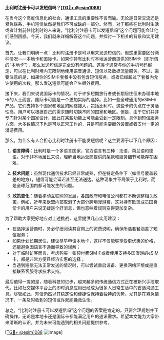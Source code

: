 **比利时注册卡可以发短信吗？[[TG💪+ @esim1088](https://t.me/s/esim1088)]**

在当今这个高度信息化的社会，通讯工具的重要性不言而喻。无论是日常交流还是紧急联系，手机短信依然是我们不可或缺的一部分。然而，对于那些在比利时生活或者计划前往比利时的人来说，“比利时注册卡可以发短信吗”这个问题可能会让他们感到困惑。今天，我们就来详细解答这个问题，并探讨一下相关的背景和实用建议。

首先，让我们明确一点：比利时注册卡是可以用来发送短信的。但这里需要区分两种情况——本地卡和国际卡。如果你持有比利时本地运营商提供的SIM卡（即所谓的“本地卡”），那么发送短信是完全没有问题的。这类卡通常与你的手机号码绑定，可以在比利时境内无限制地使用语音通话、短信以及数据流量服务。不过，需要注意的是，如果你的SIM卡套餐中没有包含短信服务，或者已经超过了套餐内允许使用的次数，那么发送短信可能会产生额外费用。

接下来，我们来说说国际卡的情况。对于许多短期旅行者或长期居住但未办理本地卡的人士而言，国际卡可能是一个更加实际的选择。比如一些全球通用的eSIM卡产品，它们支持多个国家和地区的网络接入，包括比利时。这些卡的优点在于灵活性高，用户可以根据自己的需求随时切换不同的国家和地区。但是，由于它们并非专门针对某个国家设计，因此在某些功能上可能会受到一定限制。具体到短信服务方面，大多数情况下也是可以正常工作的，只是可能需要额外设置或者支付一定的漫游费用。

那么，为什么有人会担心比利时注册卡不能发短信呢？这主要源于以下几个原因：

1. **语言障碍**：比利时是一个多语言国家，官方语言有三种：法语、荷兰语和德语。对于非本地居民来说，理解当地运营商提供的条款和服务细节可能存在困难。
   
2. **技术问题**：虽然现代通信技术已经非常成熟，但在特定条件下（如信号覆盖较差的地方），短信可能会延迟甚至无法送达。这种现象并不局限于比利时，而是全球范围内都可能发生的问题。

3. **政策变化**：随着移动互联网的发展，各国政府和电信公司都在不断调整相关政策。例如，近年来欧盟内部取消了大部分跨境漫游费，这对持有欧盟成员国身份卡的用户来说无疑是个好消息，但也意味着规则变得更加复杂。

为了帮助大家更好地应对上述挑战，这里提供几点实用建议：

- 在选择运营商时，务必仔细阅读其官网上的资费说明，确保所选套餐涵盖了短信服务；
- 如果计划长期居住，建议尽早申请本地卡，这样不仅能够享受更优惠的价格，还能避免因语言不通而导致的误解；
- 对于临时访客而言，考虑购买一张预付费SIM卡或者使用支持多国漫游的eSIM卡，都是非常方便且经济实惠的选择；
- 当遇到短信无法正常发送的情况时，可以尝试重启设备、更换网络环境或是直接联系客服寻求技术支持。

最后值得一提的是，随着科技的进步，越来越多的传统通信方式正在被新兴手段取代。比如社交媒体平台上的即时消息应用已经成为很多人日常生活中的首选沟通工具。尽管如此，短信仍然以其稳定性和便捷性保持着独特的优势。尤其是在紧急情况下，一条及时收到的短信或许就能挽救生命。

总之，“比利时注册卡可以发短信吗”这个问题的答案是肯定的。只要合理规划并正确操作，无论是本地卡还是国际卡都能满足用户的通讯需求。希望本文能为大家带来清晰的认识，并为未来可能遇到的相关问题提供参考。

[[TG💪+ @esim1088](https://t.me/s/esim1088) ![Image](https://i.postimg.cc/4NQfJmqS/Snipaste-2025-05-13-00-14-12.png)]